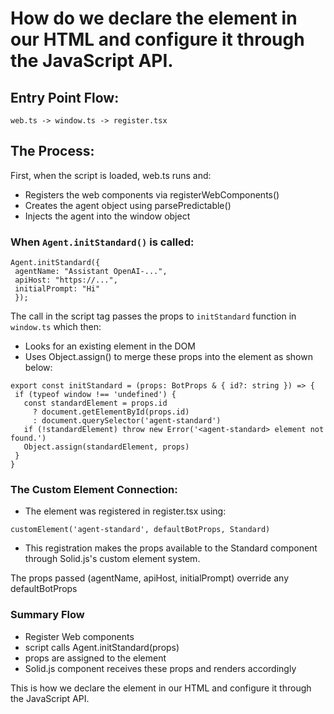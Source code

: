 
# How do we declare the <agent-standard> element in our HTML and configure it through the JavaScript API.

## Entry Point Flow:

`web.ts -> window.ts -> register.tsx`

## The Process:
First, when the script is loaded, web.ts runs and:
 - Registers the web components via registerWebComponents()
 - Creates the agent object using parsePredictable()
 - Injects the agent into the window object

 ### When `Agent.initStandard()` is called:
 ```
 Agent.initStandard({ 
  agentName: "Assistant OpenAI-...", 
  apiHost: "https://...",
  initialPrompt: "Hi" 
  });
 ```

The call in the script tag passes the props to `initStandard` function in `window.ts` which then:
 - Looks for an existing <agent-standard> element in the DOM
 - Uses Object.assign() to merge these props into the <agent-standard> element as shown below:
 ```
 export const initStandard = (props: BotProps & { id?: string }) => {
  if (typeof window !== 'undefined') {
    const standardElement = props.id
      ? document.getElementById(props.id)
      : document.querySelector('agent-standard')
    if (!standardElement) throw new Error('<agent-standard> element not found.')
    Object.assign(standardElement, props)
  }
}
```

### The Custom Element Connection:
 - The <agent-standard> element was registered in register.tsx using:
 ```
 customElement('agent-standard', defaultBotProps, Standard)
 ```

- This registration makes the props available to the Standard component through Solid.js's custom element system.

The props passed (agentName, apiHost, initialPrompt) override any defaultBotProps

### Summary Flow
- Register Web components
- script calls Agent.initStandard(props)
- props are assigned to the <agent-standard> element
- Solid.js component receives these props and renders accordingly


This is how we declare the <agent-standard> element in our HTML and configure it through the JavaScript API.